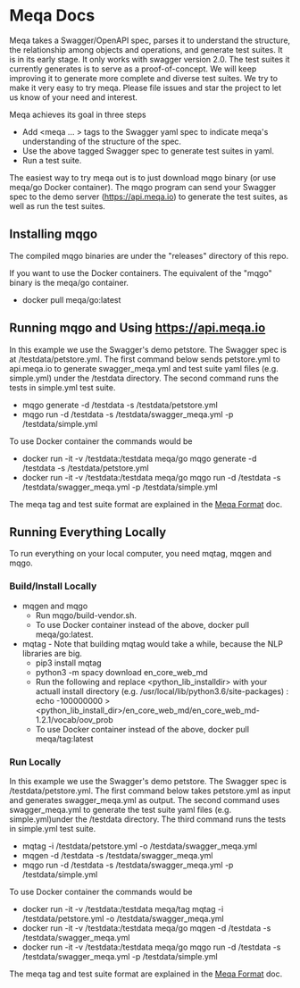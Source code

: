 # Meqa Docs

Meqa takes a Swagger/OpenAPI spec, parses it to understand the structure, the relationship among objects and operations, and generate test suites. It is in its early stage. It only works with swagger version 2.0. The test suites it currently generates is to serve as a proof-of-concept. We will keep improving it to generate more complete and diverse test suites. We try to make it very easy to try meqa. Please file issues and star the project to let us know of your need and interest.

Meqa achieves its goal in three steps
* Add <meqa ... > tags to the Swagger yaml spec to indicate meqa's understanding of the structure of the spec.
* Use the above tagged Swagger spec to generate test suites in yaml.
* Run a test suite.

The easiest way to try meqa out is to just download mqgo binary (or use meqa/go Docker container). The mqgo program can send your Swagger spec to the demo server (https://api.meqa.io) to generate the test suites, as well as run the test suites.

## Installing mqgo

The compiled mqgo binaries are under the "releases" directory of this repo.

If you want to use the Docker containers. The equivalent of the "mqgo" binary is the meqa/go container.
* docker pull meqa/go:latest

## Running mqgo and Using https://api.meqa.io

In this example we use the Swagger's demo petstore. The Swagger spec is at /testdata/petstore.yml. The first command below sends petstore.yml to api.meqa.io to generate swagger_meqa.yml and test suite yaml files (e.g. simple.yml) under the /testdata directory. The second command runs the tests in simple.yml test suite.

* mqgo generate -d /testdata -s /testdata/petstore.yml
* mqgo run -d /testdata -s /testdata/swagger_meqa.yml -p /testdata/simple.yml

To use Docker container the commands would be
* docker run -it -v /testdata:/testdata meqa/go mqgo generate -d /testdata -s /testdata/petstore.yml
* docker run -it -v /testdata:/testdata meqa/go mqgo run -d /testdata -s /testdata/swagger_meqa.yml -p /testdata/simple.yml

The meqa tag and test suite format are explained in the [Meqa Format](format.md) doc.

## Running Everything Locally

To run everything on your local computer, you need mqtag, mqgen and mqgo.

### Build/Install Locally

* mqgen and mqgo
    * Run mqgo/build-vendor.sh.
    * To use Docker container instead of the above, docker pull meqa/go:latest.
* mqtag - Note that building mqtag would take a while, because the NLP libraries are big.
    * pip3 install mqtag
    * python3 -m spacy download en_core_web_md
    * Run the following and replace <python_lib_installdir> with your actuall install directory (e.g. /usr/local/lib/python3.6/site-packages) : echo -100000000 > <python_lib_install_dir>/en_core_web_md/en_core_web_md-1.2.1/vocab/oov_prob
    * To use Docker container instead of the above, docker pull meqa/tag:latest

### Run Locally

In this example we use the Swagger's demo petstore. The Swagger spec is /testdata/petstore.yml. The first command below takes petstore.yml as input and generates swagger_meqa.yml as output. The second command uses swagger_meqa.yml to generate the test suite yaml files (e.g. simple.yml)under the /testdata directory. The third command runs the tests in simple.yml test suite.

* mqtag -i /testdata/petstore.yml -o /testdata/swagger_meqa.yml
* mqgen -d /testdata -s /testdata/swagger_meqa.yml
* mqgo run -d /testdata -s /testdata/swagger_meqa.yml -p /testdata/simple.yml

To use Docker container the commands would be
* docker run -it -v /testdata:/testdata meqa/tag mqtag -i /testdata/petstore.yml -o /testdata/swagger_meqa.yml
* docker run -it -v /testdata:/testdata meqa/go mqgen -d /testdata -s /testdata/swagger_meqa.yml
* docker run -it -v /testdata:/testdata meqa/go mqgo run -d /testdata -s /testdata/swagger_meqa.yml -p /testdata/simple.yml

The meqa tag and test suite format are explained in the [Meqa Format](format.md) doc.
